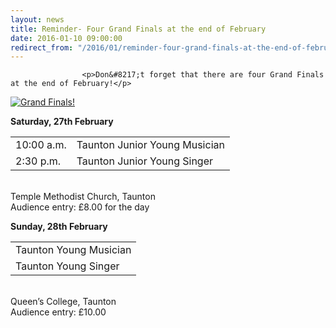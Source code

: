 ```yaml
---
layout: news
title: Reminder- Four Grand Finals at the end of February
date: 2016-01-10 09:00:00
redirect_from: "/2016/01/reminder-four-grand-finals-at-the-end-of-february/"
---
```

<section>

                    
                    <p>Don&#8217;t forget that there are four Grand Finals at the end of February!</p>
<p><a href="http://www.tauntonfestival.org.uk/wp-content/uploads/2016/01/TYS_TYM_Grand_Finals.pdf" onclick="_gaq.push(['_trackEvent','download','http://www.tauntonfestival.org.uk/wp-content/uploads/2016/01/TYS_TYM_Grand_Finals.pdf']);" rel=""><img src="http://www.tauntonfestival.org.uk/wp-content/uploads/2016/01/TYS_TYM_Grand_Finals_resized.png" alt="Grand Finals!" class="size-full wp-image-1673" srcset="http://www.tauntonfestival.org.uk/wp-content/uploads/2016/01/TYS_TYM_Grand_Finals_resized-212x300.png 212w, http://www.tauntonfestival.org.uk/wp-content/uploads/2016/01/TYS_TYM_Grand_Finals_resized.png 508w" sizes="(max-width: 508px) 100vw, 508px" /></a></p>
<p><strong>Saturday, 27th February</strong><br />
<div class="table-responsive"><table  style="width:100%; "  class="easy-table easy-table-default " border="0">
<tbody>
<tr><td >10:00 a.m.</td>
<td >Taunton Junior Young Musician</td>
</tr>

<tr><td >2:30 p.m.</td>
<td >Taunton Junior Young Singer</td>
</tr>
</tbody></table></div><br />
Temple Methodist Church, Taunton<br />
Audience entry: £8.00 for the day</p>
<p><strong>Sunday, 28th February</strong><br />
<div class="table-responsive"><table  style="width:100%; "  class="easy-table easy-table-default " border="0">
<tbody>
<tr><td >Taunton Young Musician</td>
</tr>

<tr><td >Taunton Young Singer</td>
</tr>
</tbody></table></div><br />
Queen&#8217;s College, Taunton<br />
Audience entry: £10.00</p>

                
</section>
